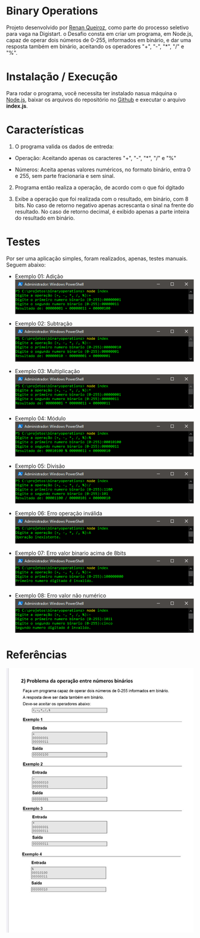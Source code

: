 # Binary Operations

Projeto desenvolvido por [Renan Queiroz](https://github.com/renanq), como parte do processo seletivo para vaga na Digistart. o Desafio consta em criar um programa, em Node.js, capaz de operar dois números de 0-255, informados em binário, e dar uma resposta também em binário, aceitando os operadores "+", "-", "*", "/" e "%".


# Instalação / Execução

Para rodar o programa, você necessita ter instalado nasua máquina o [Node.js](https://nodejs.org/), baixar os arquivos do repositório no [Github](https://github.com/renanq/binaryoperations) e executar o arquivo **index.js**.


# Características

1. O programa valida os dados de entreda: 

* Operação: Aceitando apenas os caracteres "+", "-", "*", "/" e "%"

* Números: Aceita apenas valores numéricos, no formato binário, entra 0 e 255, sem parte fracionaria e sem sinal.

2. Programa então realiza a operação, de acordo com o que foi dgitado

3. Exibe a operação que foi realizada com o resultado, em binário, com 8 bits. No caso de retorno negativo apenas acrescanta o sinal na frente do resultado. No caso de retorno decimal, é exibido apenas a parte inteira do resultado em binário.


# Testes

Por ser uma aplicação simples, foram realizados, apenas, testes manuais. Seguem abaixo:

* Exemplo 01: Adição
![](/images/exemplo_01.png)

* Exemplo 02: Subtração
![](/images/exemplo_02.png)

* Exemplo 03: Multiplicação
![](/images/exemplo_03.png)

* Exemplo 04: Módulo
![](/images/exemplo_04.png)

* Exemplo 05: Divisão
![](/images/exemplo_05.png)

* Exemplo 06: Erro operação inválida
![](/images/exemplo_06.png)

* Exemplo 07: Erro valor binario acima de 8bits
![](/images/exemplo_07.png)

* Exemplo 08: Erro valor não numérico
![](/images/exemplo_08.png)

# Referências

![](/images/problem.jpg)
